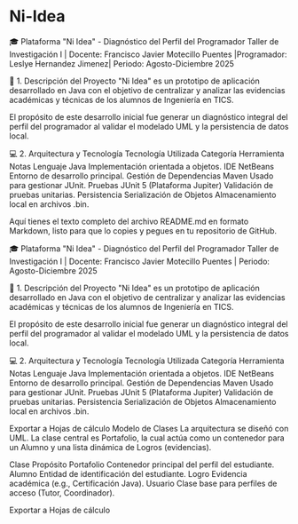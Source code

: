 # Ni-Idea
🎓 Plataforma "Ni Idea" - Diagnóstico del Perfil del Programador
Taller de Investigación I | Docente: Francisco Javier Motecillo Puentes |Programador: Leslye Hernandez Jimenez| Periodo: Agosto-Diciembre 2025

🚀 1. Descripción del Proyecto
"Ni Idea" es un prototipo de aplicación desarrollado en Java con el objetivo de centralizar y analizar las evidencias académicas y técnicas de los alumnos de Ingeniería en TICS.

El propósito de este desarrollo inicial fue generar un diagnóstico integral del perfil del programador al validar el modelado UML y la persistencia de datos local.

💻 2. Arquitectura y Tecnología
Tecnología Utilizada
Categoría	Herramienta	Notas
Lenguaje	Java	Implementación orientada a objetos.
IDE	NetBeans	Entorno de desarrollo principal.
Gestión de Dependencias	Maven	Usado para gestionar JUnit.
Pruebas	JUnit 5 (Plataforma Jupiter)	Validación de pruebas unitarias.
Persistencia	Serialización de Objetos	Almacenamiento local en archivos .bin.

Aquí tienes el texto completo del archivo README.md en formato Markdown, listo para que lo copies y pegues en tu repositorio de GitHub.

🎓 Plataforma "Ni Idea" - Diagnóstico del Perfil del Programador
Taller de Investigación I | Docente: Francisco Javier Motecillo Puentes | Periodo: Agosto-Diciembre 2025

🚀 1. Descripción del Proyecto
"Ni Idea" es un prototipo de aplicación desarrollado en Java con el objetivo de centralizar y analizar las evidencias académicas y técnicas de los alumnos de Ingeniería en TICS.

El propósito de este desarrollo inicial fue generar un diagnóstico integral del perfil del programador al validar el modelado UML y la persistencia de datos local.

💻 2. Arquitectura y Tecnología
Tecnología Utilizada
Categoría	Herramienta	Notas
Lenguaje	Java	Implementación orientada a objetos.
IDE	NetBeans	Entorno de desarrollo principal.
Gestión de Dependencias	Maven	Usado para gestionar JUnit.
Pruebas	JUnit 5 (Plataforma Jupiter)	Validación de pruebas unitarias.
Persistencia	Serialización de Objetos	Almacenamiento local en archivos .bin.

Exportar a Hojas de cálculo
Modelo de Clases
La arquitectura se diseñó con UML. La clase central es Portafolio, la cual actúa como un contenedor para un Alumno y una lista dinámica de Logros (evidencias).

Clase	Propósito
Portafolio	Contenedor principal del perfil del estudiante.
Alumno	Entidad de identificación del estudiante.
Logro	Evidencia académica (e.g., Certificación Java).
Usuario	Clase base para perfiles de acceso (Tutor, Coordinador).

Exportar a Hojas de cálculo

